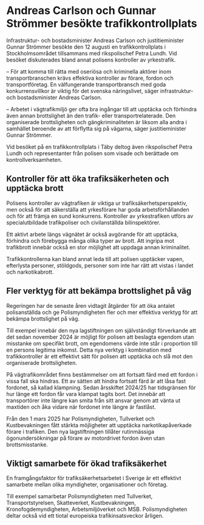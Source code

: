# Andreas Carlson och Gunnar Strömmer besökte trafikkontrollplats

Infrastruktur- och bostadsminister Andreas Carlson och justitieminister Gunnar Strömmer besökte den 12 augusti en trafikkontrollplats i Stockholmsområdet tillsammans med rikspolischef Petra Lundh. Vid besöket diskuterades bland annat polisens kontroller av yrkestrafik.

– För att komma till rätta med oseriösa och kriminella aktörer inom transportbranschen krävs effektiva kontroller av förare, fordon och transportföretag. En välfungerande transportbransch med goda konkurrensvillkor är viktig för det svenska näringslivet, säger infrastruktur- och bostadsminister Andreas Carlson.

– Arbetet i vägtrafikmiljö ger ofta bra ingångar till att upptäcka och förhindra även annan brottslighet än den trafik- eller transportrelaterade. Den organiserade brottsligheten och gängkriminaliteten är liksom alla andra i samhället beroende av att förflytta sig på vägarna, säger justitieminister Gunnar Strömmer.

Vid besöket på en trafikkontrollplats i Täby deltog även rikspolischef Petra Lundh och representanter från polisen som visade och berättade om kontrollverksamheten.

## Kontroller för att öka trafiksäkerheten och upptäcka brott

Polisens kontroller av vägtrafiken är viktiga ur trafiksäkerhetsperspektiv, men också för att säkerställa att yrkesförare har goda arbetsförhållanden och för att främja en sund konkurrens. Kontroller av yrkestrafiken utförs av specialutbildade trafikpoliser och civilanställda bilinspektörer.

Ett aktivt arbete längs vägnätet är också avgörande för att upptäcka, förhindra och förebygga många olika typer av brott. Att ingripa mot trafikbrott innebär också en stor möjlighet att uppdaga annan kriminalitet.

Trafikkontrollerna kan bland annat leda till att polisen upptäcker vapen, efterlysta personer, stöldgods, personer som inte har rätt att vistas i landet och narkotikabrott.

## Fler verktyg för att bekämpa brottslighet på väg

Regeringen har de senaste åren vidtagit åtgärder för att öka antalet polisanställda och ge Polismyndigheten fler och mer effektiva verktyg för att bekämpa brottslighet på väg.

Till exempel innebär den nya lagstiftningen om självständigt förverkande att det sedan november 2024 är möjligt för polisen att beslagta egendom utan misstanke om specifikt brott, om egendomens värde inte står i proportion till en persons legitima inkomst. Detta nya verktyg i kombination med trafikkontroller är ett effektivt sätt för polisen att upptäcka och slå mot den organiserade brottsligheten.

På vägtrafikområdet finns bestämmelser om att fortsatt färd med ett fordon i vissa fall ska hindras. Ett av sätten att hindra fortsatt färd är att låsa fast fordonet, så kallad klampning. Sedan årsskiftet 2024/25 har tidsgränsen för hur länge ett fordon får vara klampat tagits bort. Det innebär att transportörer inte längre kan smita från sitt ansvar genom att vänta ut maxtiden och åka vidare när fordonet inte längre är fastlåst.

Från den 1 mars 2025 har Polismyndigheten, Tullverket och Kustbevakningen fått stärkta möjligheter att upptäcka narkotikapåverkade förare i trafiken. Den nya lagstiftningen tillåter rutinmässiga ögonundersökningar på förare av motordrivet fordon även utan brottsmisstanke.

## Viktigt samarbete för ökad trafiksäkerhet

En framgångsfaktor för trafiksäkerhetsarbetet i Sverige är ett effektivt samarbete mellan olika myndigheter, organisationer och företag.

Till exempel samarbetar Polismyndigheten med Tullverket, Transportstyrelsen, Skatteverket, Kustbevakningen, Kronofogdemyndigheten, Arbetsmiljöverket och MSB. Polismyndigheten deltar också vid ett tiotal europeiska trafikinsatsveckor årligen.
